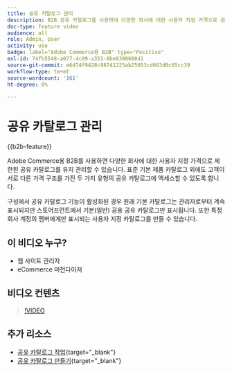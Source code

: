 ```yaml
---
title: 공유 카탈로그 관리
description: B2B 공유 카탈로그를 사용하여 다양한 회사에 대한 사용자 지정 가격으로 관리되는 카탈로그를 유지 관리하는 방법을 알아봅니다.
doc-type: feature video
audience: all
role: Admin, User
activity: use
badge: label="Adobe Commerce용 B2B" type="Positive"
exl-id: 74fb5548-a077-4c09-a351-0be830060841
source-git-commit: e6d74f9428c98741225ab25053cd663d8c65cc39
workflow-type: tm+mt
source-wordcount: '161'
ht-degree: 0%

---
```


# 공유 카탈로그 관리

{{b2b-feature}}

Adobe Commerce용 B2B를 사용하면 다양한 회사에 대한 사용자 지정 가격으로 제한된 공유 카탈로그를 유지 관리할 수 있습니다. 표준 기본 제품 카탈로그 외에도 고객이 서로 다른 가격 구조를 가진 두 가지 유형의 공유 카탈로그에 액세스할 수 있도록 합니다.

구성에서 공유 카탈로그 기능이 활성화된 경우 원래 기본 카탈로그는 관리자로부터 계속 표시되지만 스토어프런트에서 기본(일반) 공용 공유 카탈로그만 표시됩니다. 또한 특정 회사 계정의 멤버에게만 표시되는 사용자 지정 카탈로그를 만들 수 있습니다.

## 이 비디오 누구?

- 웹 사이트 관리자
- eCommerce 머천다이저

## 비디오 컨텐츠

>[!VIDEO](https://video.tv.adobe.com/v/344446?quality=12&learn=on)

## 추가 리소스

- [공유 카탈로그 작업](https://experienceleague.adobe.com/docs/commerce-admin/b2b/shared-catalogs/catalog-shared.html){target="_blank"}
- [공유 카탈로그 만들기](https://experienceleague.adobe.com/docs/commerce-admin/b2b/shared-catalogs/define/catalog-shared-create.html){target="_blank"}
